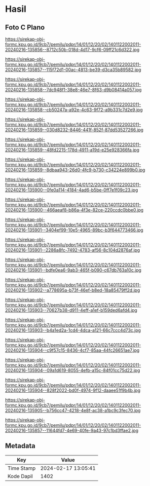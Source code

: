 # Hasil

## Foto C Plano

https://sirekap-obj-formc.kpu.go.id/9cb7/pemilu/pdpr/14/01/12/20/02/1401122002011-20240216-135856--8712c50b-018d-4d17-9cf6-09ff21c6d322.jpg

https://sirekap-obj-formc.kpu.go.id/9cb7/pemilu/pdpr/14/01/12/20/02/1401122002011-20240216-135857--115f72d1-00ac-4813-be39-d3ca35b89582.jpg

https://sirekap-obj-formc.kpu.go.id/9cb7/pemilu/pdpr/14/01/12/20/02/1401122002011-20240216-135858--7dc948f1-38e8-46e7-8f63-d9b08414a057.jpg

https://sirekap-obj-formc.kpu.go.id/9cb7/pemilu/pdpr/14/01/12/20/02/1401122002011-20240216-135858--cb50247a-a92e-4c63-9f72-a9b331c7d2e9.jpg

https://sirekap-obj-formc.kpu.go.id/9cb7/pemilu/pdpr/14/01/12/20/02/1401122002011-20240216-135859--030d8232-8446-441f-852f-87dd53527266.jpg

https://sirekap-obj-formc.kpu.go.id/9cb7/pemilu/pdpr/14/01/12/20/02/1401122002011-20240216-135859--48fd2215-178d-4911-a19d-e25e928366fa.jpg

https://sirekap-obj-formc.kpu.go.id/9cb7/pemilu/pdpr/14/01/12/20/02/1401122002011-20240216-135859--8dbaa943-26d0-4fc9-b730-c34224e899b0.jpg

https://sirekap-obj-formc.kpu.go.id/9cb7/pemilu/pdpr/14/01/12/20/02/1401122002011-20240216-135900--0fe0a114-4184-4ad6-b5be-0ff7e1f09c23.jpg

https://sirekap-obj-formc.kpu.go.id/9cb7/pemilu/pdpr/14/01/12/20/02/1401122002011-20240216-135900--466aeaf8-b86a-4f3e-82ce-220ccdc0bbe0.jpg

https://sirekap-obj-formc.kpu.go.id/9cb7/pemilu/pdpr/14/01/12/20/02/1401122002011-20240216-135901--3404ef99-10e5-4965-89bc-b3f644773466.jpg

https://sirekap-obj-formc.kpu.go.id/9cb7/pemilu/pdpr/14/01/12/20/02/1401122002011-20240216-135901--2286a8fc-7492-4783-af56-8c104d2876af.jpg

https://sirekap-obj-formc.kpu.go.id/9cb7/pemilu/pdpr/14/01/12/20/02/1401122002011-20240216-135901--bdfe0ea6-9ab3-465f-b090-c67db763a10c.jpg

https://sirekap-obj-formc.kpu.go.id/9cb7/pemilu/pdpr/14/01/12/20/02/1401122002011-20240216-135902--a778695a-b73f-46ef-b8ed-18a85479ff2d.jpg

https://sirekap-obj-formc.kpu.go.id/9cb7/pemilu/pdpr/14/01/12/20/02/1401122002011-20240216-135903--70627b38-d911-4eff-a1ef-b159ded6afd4.jpg

https://sirekap-obj-formc.kpu.go.id/9cb7/pemilu/pdpr/14/01/12/20/02/1401122002011-20240216-135903--b4a1ed2a-1cd4-4dca-a121-66c7ccc4d73c.jpg

https://sirekap-obj-formc.kpu.go.id/9cb7/pemilu/pdpr/14/01/12/20/02/1401122002011-20240216-135904--c9f57c15-8436-4cf7-85aa-44fc26651ae7.jpg

https://sirekap-obj-formc.kpu.go.id/9cb7/pemilu/pdpr/14/01/12/20/02/1401122002011-20240216-135904--09a1d619-8055-4efb-a15c-84f01cc75d22.jpg

https://sirekap-obj-formc.kpu.go.id/9cb7/pemilu/pdpr/14/01/12/20/02/1401122002011-20240216-135904--828f2022-bd0f-4974-9f12-daaee51f9b4b.jpg

https://sirekap-obj-formc.kpu.go.id/9cb7/pemilu/pdpr/14/01/12/20/02/1401122002011-20240216-135905--b756cc47-4218-4e8f-ac38-a1bc9c3fec70.jpg

https://sirekap-obj-formc.kpu.go.id/9cb7/pemilu/pdpr/14/01/12/20/02/1401122002011-20240216-135857--11644fd7-4e69-40fe-9a43-97c1bd3ffae2.jpg


## Metadata

| Key        | Value               |
| ---------- | ------------------- |
| Time Stamp | 2024-02-17 13:05:41 |
| Kode Dapil | 1402                |



